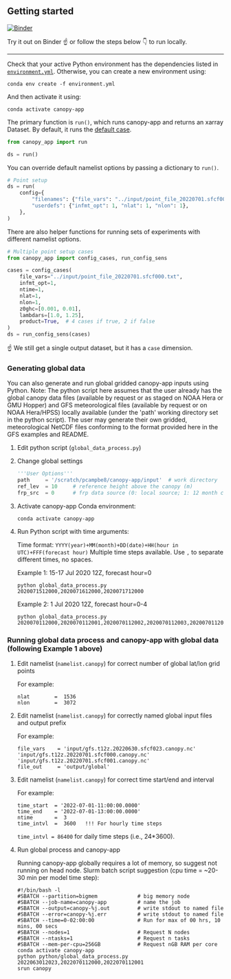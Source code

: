 ## Getting started

[![Binder](https://mybinder.org/badge_logo.svg)](https://mybinder.org/v2/gh/noaa-oar-arl/canopy-app/HEAD?labpath=python%2Fexamples.ipynb)

Try it out on Binder :point_up: or follow the steps below :point_down: to run locally.

---

Check that your active Python environment has the dependencies listed in [`environment.yml`](./environment.yml).
Otherwise, you can create a new environment using:

    conda env create -f environment.yml

And then activate it using:

    conda activate canopy-app

The primary function is `run()`, which runs canopy-app and returns an xarray Dataset.
By default, it runs the [default case](../input/namelist.canopy).
```python
from canopy_app import run

ds = run()
```

You can override default namelist options by passing a dictionary to `run()`.
```python
# Point setup
ds = run(
    config={
        "filenames": {"file_vars": "../input/point_file_20220701.sfcf000.txt"},
        "userdefs": {"infmt_opt": 1, "nlat": 1, "nlon": 1},
    },
)
```

There are also helper functions for running sets of experiments with different namelist options.
```python
# Multiple point setup cases
from canopy_app import config_cases, run_config_sens

cases = config_cases(
    file_vars="../input/point_file_20220701.sfcf000.txt",
    infmt_opt=1,
    ntime=1,
    nlat=1,
    nlon=1,
    z0ghc=[0.001, 0.01],
    lambdars=[1.0, 1.25],
    product=True,  # 4 cases if true, 2 if false
)
ds = run_config_sens(cases)
```
:point_up: We still get a single output dataset, but it has a `case` dimension.

### Generating global data

You can also generate and run global gridded canopy-app inputs using Python.  Note:  The python script here assumes that the user already has the global canopy data files (available by request or as staged on NOAA Hera or GMU Hopper) and GFS meteorological files (available by request or on NOAA Hera/HPSS) locally available (under the 'path' working directory set in the python script).  The user may generate their own gridded, meteorological NetCDF files conforming to the format provided here in the GFS examples and README. 

1. Edit python script (`global_data_process.py`)

2. Change global settings

   ```python
   '''User Options'''
   path     = '/scratch/pcampbe8/canopy-app/input'  # work directory
   ref_lev  = 10     # reference height above the canopy (m)
   frp_src  = 0      # frp data source (0: local source; 1: 12 month climatology; 2: all ones when ifcanwaf=.FALSE.)
   ```

2. Activate canopy-app Conda environment:

   ```
   conda activate canopy-app
   ```

3. Run Python script with time arguments:

   Time format: `YYYY(year)+MM(month)+DD(date)+HH(hour in UTC)+FFF(forecast hour)` Multiple time steps available. Use `,` to separate different times, no spaces.

   Example 1: 15-17 Jul 2020 12Z, forecast hour=0

   ```
   python global_data_process.py 2020071512000,2020071612000,2020071712000
   ```

   Example 2: 1 Jul 2020 12Z, forecast hour=0-4

   ```
   python global_data_process.py 2020070112000,2020070112001,2020070112002,2020070112003,2020070112004
   ```
### Running global data process and canopy-app with global data (following Example 1 above)

1. Edit namelist (`namelist.canopy`) for correct number of global lat/lon grid points

   For example:
   ```
   nlat        =  1536
   nlon        =  3072
   ```

2. Edit namelist (`namelist.canopy`) for correctly named global input files and output prefix

   For example:
   ```
   file_vars    = 'input/gfs.t12z.20220630.sfcf023.canopy.nc' 'input/gfs.t12z.20220701.sfcf000.canopy.nc' 'input/gfs.t12z.20220701.sfcf001.canopy.nc'
   file_out     = 'output/global'
   ```

3. Edit namelist (`namelist.canopy`) for correct time start/end and interval

   For example:
   ```
   time_start  = '2022-07-01-11:00:00.0000'
   time_end    = '2022-07-01-13:00:00.0000'
   ntime       =  3
   time_intvl  =  3600   !!! For hourly time steps
   ```
   `time_intvl = 86400` for daily time steps (i.e., 24*3600).

5. Run global process and canopy-app

   Running canopy-app globally requires a lot of memory, so suggest not running on head node. Slurm batch script suggestion (cpu time = ~20-30 min per model time step):
   ```
   #!/bin/bash -l
   #SBATCH --partition=bigmem             # big memory node
   #SBATCH --job-name=canopy-app          # name the job
   #SBATCH --output=canopy-%j.out         # write stdout to named file
   #SBATCH --error=canopy-%j.err          # write stdout to named file
   #SBATCH --time=0-02:00:00              # Run for max of 00 hrs, 10 mins, 00 secs
   #SBATCH --nodes=1                      # Request N nodes
   #SBATCH --ntasks=1                     # Request n tasks
   #SBATCH --mem-per-cpu=256GB            # Request nGB RAM per core
   conda activate canopy-app
   python python/global_data_process.py 2022063012023,2022070112000,2022070112001
   srun canopy
   ```
